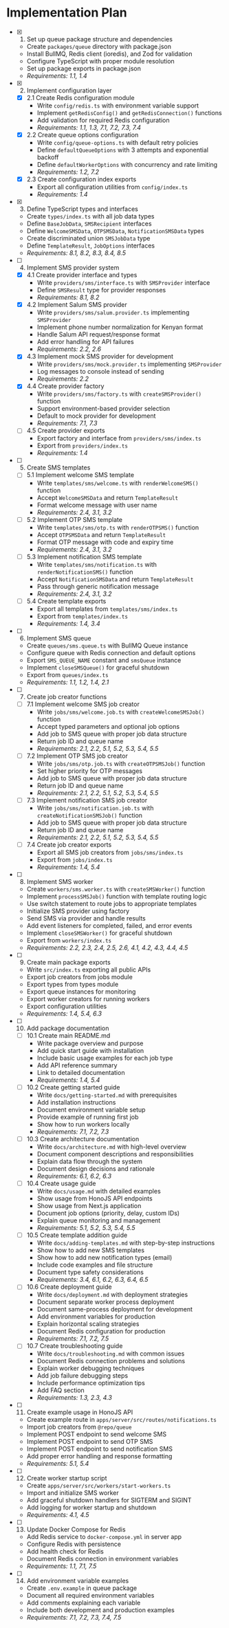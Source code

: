 # Implementation Plan

- [x] 1. Set up queue package structure and dependencies
  - Create `packages/queue` directory with package.json
  - Install BullMQ, Redis client (ioredis), and Zod for validation
  - Configure TypeScript with proper module resolution
  - Set up package exports in package.json
  - _Requirements: 1.1, 1.4_

- [x] 2. Implement configuration layer
  - [x] 2.1 Create Redis configuration module
    - Write `config/redis.ts` with environment variable support
    - Implement `getRedisConfig()` and `getRedisConnection()` functions
    - Add validation for required Redis configuration
    - _Requirements: 1.1, 1.3, 7.1, 7.2, 7.3, 7.4_
  - [x] 2.2 Create queue options configuration
    - Write `config/queue-options.ts` with default retry policies
    - Define `defaultQueueOptions` with 3 attempts and exponential backoff
    - Define `defaultWorkerOptions` with concurrency and rate limiting
    - _Requirements: 1.2, 7.2_
  - [x] 2.3 Create configuration index exports
    - Export all configuration utilities from `config/index.ts`
    - _Requirements: 1.4_

- [x] 3. Define TypeScript types and interfaces
  - Create `types/index.ts` with all job data types
  - Define `BaseJobData`, `SMSRecipient` interfaces
  - Define `WelcomeSMSData`, `OTPSMSData`, `NotificationSMSData` types
  - Create discriminated union `SMSJobData` type
  - Define `TemplateResult`, `JobOptions` interfaces
  - _Requirements: 8.1, 8.2, 8.3, 8.4, 8.5_

- [ ] 4. Implement SMS provider system
  - [x] 4.1 Create provider interface and types
    - Write `providers/sms/interface.ts` with `SMSProvider` interface
    - Define `SMSResult` type for provider responses
    - _Requirements: 8.1, 8.2_
  - [x] 4.2 Implement Salum SMS provider
    - Write `providers/sms/salum.provider.ts` implementing `SMSProvider`
    - Implement phone number normalization for Kenyan format
    - Handle Salum API request/response format
    - Add error handling for API failures
    - _Requirements: 2.2, 2.6_
  - [x] 4.3 Implement mock SMS provider for development
    - Write `providers/sms/mock.provider.ts` implementing `SMSProvider`
    - Log messages to console instead of sending
    - _Requirements: 2.2_
  - [x] 4.4 Create provider factory
    - Write `providers/sms/factory.ts` with `createSMSProvider()` function
    - Support environment-based provider selection
    - Default to mock provider for development
    - _Requirements: 7.1, 7.3_
  - [ ] 4.5 Create provider exports
    - Export factory and interface from `providers/sms/index.ts`
    - Export from `providers/index.ts`
    - _Requirements: 1.4_

- [ ] 5. Create SMS templates
  - [ ] 5.1 Implement welcome SMS template
    - Write `templates/sms/welcome.ts` with `renderWelcomeSMS()` function
    - Accept `WelcomeSMSData` and return `TemplateResult`
    - Format welcome message with user name
    - _Requirements: 2.4, 3.1, 3.2_
  - [ ] 5.2 Implement OTP SMS template
    - Write `templates/sms/otp.ts` with `renderOTPSMS()` function
    - Accept `OTPSMSData` and return `TemplateResult`
    - Format OTP message with code and expiry time
    - _Requirements: 2.4, 3.1, 3.2_
  - [ ] 5.3 Implement notification SMS template
    - Write `templates/sms/notification.ts` with `renderNotificationSMS()` function
    - Accept `NotificationSMSData` and return `TemplateResult`
    - Pass through generic notification message
    - _Requirements: 2.4, 3.1, 3.2_
  - [ ] 5.4 Create template exports
    - Export all templates from `templates/sms/index.ts`
    - Export from `templates/index.ts`
    - _Requirements: 1.4, 3.4_

- [ ] 6. Implement SMS queue
  - Create `queues/sms.queue.ts` with BullMQ Queue instance
  - Configure queue with Redis connection and default options
  - Export `SMS_QUEUE_NAME` constant and `smsQueue` instance
  - Implement `closeSMSQueue()` for graceful shutdown
  - Export from `queues/index.ts`
  - _Requirements: 1.1, 1.2, 1.4, 2.1_

- [ ] 7. Create job creator functions
  - [ ] 7.1 Implement welcome SMS job creator
    - Write `jobs/sms/welcome.job.ts` with `createWelcomeSMSJob()` function
    - Accept typed parameters and optional job options
    - Add job to SMS queue with proper job data structure
    - Return job ID and queue name
    - _Requirements: 2.1, 2.2, 5.1, 5.2, 5.3, 5.4, 5.5_
  - [ ] 7.2 Implement OTP SMS job creator
    - Write `jobs/sms/otp.job.ts` with `createOTPSMSJob()` function
    - Set higher priority for OTP messages
    - Add job to SMS queue with proper job data structure
    - Return job ID and queue name
    - _Requirements: 2.1, 2.2, 5.1, 5.2, 5.3, 5.4, 5.5_
  - [ ] 7.3 Implement notification SMS job creator
    - Write `jobs/sms/notification.job.ts` with `createNotificationSMSJob()` function
    - Add job to SMS queue with proper job data structure
    - Return job ID and queue name
    - _Requirements: 2.1, 2.2, 5.1, 5.2, 5.3, 5.4, 5.5_
  - [ ] 7.4 Create job creator exports
    - Export all SMS job creators from `jobs/sms/index.ts`
    - Export from `jobs/index.ts`
    - _Requirements: 1.4, 5.4_

- [ ] 8. Implement SMS worker
  - Create `workers/sms.worker.ts` with `createSMSWorker()` function
  - Implement `processSMSJob()` function with template routing logic
  - Use switch statement to route jobs to appropriate templates
  - Initialize SMS provider using factory
  - Send SMS via provider and handle results
  - Add event listeners for completed, failed, and error events
  - Implement `closeSMSWorker()` for graceful shutdown
  - Export from `workers/index.ts`
  - _Requirements: 2.2, 2.3, 2.4, 2.5, 2.6, 4.1, 4.2, 4.3, 4.4, 4.5_

- [ ] 9. Create main package exports
  - Write `src/index.ts` exporting all public APIs
  - Export job creators from jobs module
  - Export types from types module
  - Export queue instances for monitoring
  - Export worker creators for running workers
  - Export configuration utilities
  - _Requirements: 1.4, 5.4, 6.3_

- [ ] 10. Add package documentation
  - [ ] 10.1 Create main README.md
    - Write package overview and purpose
    - Add quick start guide with installation
    - Include basic usage examples for each job type
    - Add API reference summary
    - Link to detailed documentation
    - _Requirements: 1.4, 5.4_
  - [ ] 10.2 Create getting started guide
    - Write `docs/getting-started.md` with prerequisites
    - Add installation instructions
    - Document environment variable setup
    - Provide example of running first job
    - Show how to run workers locally
    - _Requirements: 7.1, 7.2, 7.3_
  - [ ] 10.3 Create architecture documentation
    - Write `docs/architecture.md` with high-level overview
    - Document component descriptions and responsibilities
    - Explain data flow through the system
    - Document design decisions and rationale
    - _Requirements: 6.1, 6.2, 6.3_
  - [ ] 10.4 Create usage guide
    - Write `docs/usage.md` with detailed examples
    - Show usage from HonoJS API endpoints
    - Show usage from Next.js application
    - Document job options (priority, delay, custom IDs)
    - Explain queue monitoring and management
    - _Requirements: 5.1, 5.2, 5.3, 5.4, 5.5_
  - [ ] 10.5 Create template addition guide
    - Write `docs/adding-templates.md` with step-by-step instructions
    - Show how to add new SMS templates
    - Show how to add new notification types (email)
    - Include code examples and file structure
    - Document type safety considerations
    - _Requirements: 3.4, 6.1, 6.2, 6.3, 6.4, 6.5_
  - [ ] 10.6 Create deployment guide
    - Write `docs/deployment.md` with deployment strategies
    - Document separate worker process deployment
    - Document same-process deployment for development
    - Add environment variables for production
    - Explain horizontal scaling strategies
    - Document Redis configuration for production
    - _Requirements: 7.1, 7.2, 7.5_
  - [ ] 10.7 Create troubleshooting guide
    - Write `docs/troubleshooting.md` with common issues
    - Document Redis connection problems and solutions
    - Explain worker debugging techniques
    - Add job failure debugging steps
    - Include performance optimization tips
    - Add FAQ section
    - _Requirements: 1.3, 2.3, 4.3_

- [ ] 11. Create example usage in HonoJS API
  - Create example route in `apps/server/src/routes/notifications.ts`
  - Import job creators from `@repo/queue`
  - Implement POST endpoint to send welcome SMS
  - Implement POST endpoint to send OTP SMS
  - Implement POST endpoint to send notification SMS
  - Add proper error handling and response formatting
  - _Requirements: 5.1, 5.4_

- [ ] 12. Create worker startup script
  - Create `apps/server/src/workers/start-workers.ts`
  - Import and initialize SMS worker
  - Add graceful shutdown handlers for SIGTERM and SIGINT
  - Add logging for worker startup and shutdown
  - _Requirements: 4.1, 4.5_

- [ ] 13. Update Docker Compose for Redis
  - Add Redis service to `docker-compose.yml` in server app
  - Configure Redis with persistence
  - Add health check for Redis
  - Document Redis connection in environment variables
  - _Requirements: 1.1, 7.1, 7.5_

- [ ] 14. Add environment variable examples
  - Create `.env.example` in queue package
  - Document all required environment variables
  - Add comments explaining each variable
  - Include both development and production examples
  - _Requirements: 7.1, 7.2, 7.3, 7.4, 7.5_
